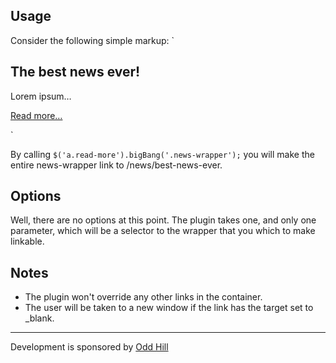 Usage
-----

Consider the following simple markup:
`<div class="news-wrapper">
    <h2>The best news ever!</h2>
    <p>Lorem ipsum…</p>
    <a class="read-more" href="/news/best-news-ever">Read more…</a>
  </div>`

By calling
`$('a.read-more').bigBang('.news-wrapper');`
you will make the entire news-wrapper link to /news/best-news-ever.

Options
-------
Well, there are no options at this point. The plugin takes one, and only one parameter, which will be a selector to the wrapper that you which to make linkable.

Notes
-----
* The plugin won't override any other links in the container.
* The user will be taken to a new window if the link has the target set to _blank.
     
     
     
- - - - - - - - - - - - - - - - -
     
     

Development is sponsored by [Odd Hill](www.oddhill.se)
